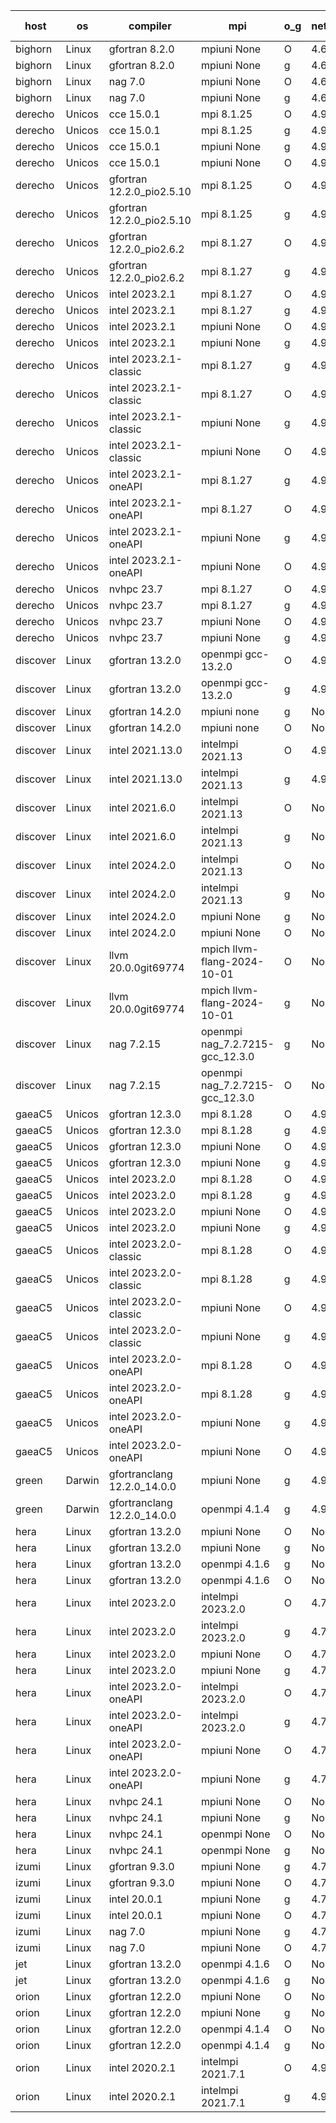 

| host     | os       | compiler                              | mpi                      | o_g        | netcdf        | build       | u_pass          | u_fail          | s_pass            | s_fail            | e_pass             | e_fail             | nuopc_pass       | nuopc_fail       | artifacts link          |
|----------|----------|---------------------------------------|--------------------------|------------|---------------|-------------|-----------------|-----------------|-------------------|-------------------|--------------------|--------------------|------------------|------------------|-------------------------|
| bighorn | Linux | gfortran 8.2.0 | mpiuni None  | O | 4.6.1  | PASS | 12528 | 0 | 9 | 0 | 42 | 0 | None | None | <a href="https://github.com/esmf-org/esmf-test-artifacts/tree/d06b4ebeffc7946728c500c25fbb313649a06cd1/develop/gfortran/8.2.0/O/mpiuni/None" target="_blank">d06b4eb</a> | 
| bighorn | Linux | gfortran 8.2.0 | mpiuni None  | g | 4.6.1  | PASS | 12528 | 0 | 9 | 0 | 42 | 0 | None | None | <a href="https://github.com/esmf-org/esmf-test-artifacts/tree/3d7b12230da2583c46ef289a86ac937253584d0b/develop/gfortran/8.2.0/g/mpiuni/None" target="_blank">3d7b122</a> | 
| bighorn | Linux | nag 7.0 | mpiuni None  | O | 4.6.1  | PASS | 12528 | 0 | 9 | 0 | 42 | 0 | None | None | <a href="https://github.com/esmf-org/esmf-test-artifacts/tree/a7e8d0fc9ff3c1079add9d6c5bb983472b38c1a5/develop/nag/7.0/O/mpiuni/None" target="_blank">a7e8d0f</a> | 
| bighorn | Linux | nag 7.0 | mpiuni None  | g | 4.6.1  | PASS | 12528 | 0 | 9 | 0 | 42 | 0 | None | None | <a href="https://github.com/esmf-org/esmf-test-artifacts/tree/71556244e046f5b122fb8fc5d4aa94f0ad216f08/develop/nag/7.0/g/mpiuni/None" target="_blank">7155624</a> | 
| derecho | Unicos | cce 15.0.1 | mpi 8.1.25  | O | 4.9.2  | PASS | None | None | None | None | None | None | None | None | <a href="https://github.com/esmf-org/esmf-test-artifacts/tree/4c8c72e569114c0f3ee3c8e3315d2e54075269ea/develop/cce/15.0.1/O/mpi/8.1.25" target="_blank">4c8c72e</a> | 
| derecho | Unicos | cce 15.0.1 | mpi 8.1.25  | g | 4.9.2  | PASS | None | None | None | None | None | None | None | None | <a href="https://github.com/esmf-org/esmf-test-artifacts/tree/95772a806d4a59abfabd4a741ef8fcc9eddfc261/develop/cce/15.0.1/g/mpi/8.1.25" target="_blank">95772a8</a> | 
| derecho | Unicos | cce 15.0.1 | mpiuni None  | g | 4.9.2  | PASS | None | None | None | None | None | None | None | None | <a href="https://github.com/esmf-org/esmf-test-artifacts/tree/00d1cc5365737e7e13a752a4143da5a7626ab218/develop/cce/15.0.1/g/mpiuni/None" target="_blank">00d1cc5</a> | 
| derecho | Unicos | cce 15.0.1 | mpiuni None  | O | 4.9.2  | PASS | None | None | None | None | None | None | None | None | <a href="https://github.com/esmf-org/esmf-test-artifacts/tree/e9bc9a6cb43eaba5f0a3a6e3f4c41761327c4634/develop/cce/15.0.1/O/mpiuni/None" target="_blank">e9bc9a6</a> | 
| derecho | Unicos | gfortran 12.2.0_pio2.5.10 | mpi 8.1.25  | O | 4.9.2  | PASS | 14197 | 0 | 51 | 0 | 80 | 0 | 57 | 0 | <a href="https://github.com/esmf-org/esmf-test-artifacts/tree/52e59eacf0d129c4a4df3540dad7f83603501765/develop/gfortran/12.2.0_pio2.5.10/O/mpi/8.1.25" target="_blank">52e59ea</a> | 
| derecho | Unicos | gfortran 12.2.0_pio2.5.10 | mpi 8.1.25  | g | 4.9.2  | PASS | 14197 | 0 | 51 | 0 | 80 | 0 | 57 | 0 | <a href="https://github.com/esmf-org/esmf-test-artifacts/tree/51636665d44632bf56cd2ae513504b091de97116/develop/gfortran/12.2.0_pio2.5.10/g/mpi/8.1.25" target="_blank">5163666</a> | 
| derecho | Unicos | gfortran 12.2.0_pio2.6.2 | mpi 8.1.27  | O | 4.9.2  | PASS | 14197 | 0 | 51 | 0 | 80 | 0 | 57 | 0 | <a href="https://github.com/esmf-org/esmf-test-artifacts/tree/2ee9e9ea1da02fe6b7c7e7c4b83719b0e1d17534/develop/gfortran/12.2.0_pio2.6.2/O/mpi/8.1.27" target="_blank">2ee9e9e</a> | 
| derecho | Unicos | gfortran 12.2.0_pio2.6.2 | mpi 8.1.27  | g | 4.9.2  | PASS | 14197 | 0 | 51 | 0 | 80 | 0 | 57 | 0 | <a href="https://github.com/esmf-org/esmf-test-artifacts/tree/4c137ee94993cb1d42b96cb89732257f3fd1074b/develop/gfortran/12.2.0_pio2.6.2/g/mpi/8.1.27" target="_blank">4c137ee</a> | 
| derecho | Unicos | intel 2023.2.1 | mpi 8.1.27  | O | 4.9.2  | PASS | 14197 | 0 | 51 | 0 | 80 | 0 | 58 | 0 | <a href="https://github.com/esmf-org/esmf-test-artifacts/tree/5f88f59c6cb7cea9ed57405c37344dc7343f8488/develop/intel/2023.2.1/O/mpi/8.1.27" target="_blank">5f88f59</a> | 
| derecho | Unicos | intel 2023.2.1 | mpi 8.1.27  | g | 4.9.2  | PASS | 14197 | 0 | 51 | 0 | 80 | 0 | 58 | 0 | <a href="https://github.com/esmf-org/esmf-test-artifacts/tree/45b545814e047bbbc1a900b254336056ee5245d8/develop/intel/2023.2.1/g/mpi/8.1.27" target="_blank">45b5458</a> | 
| derecho | Unicos | intel 2023.2.1 | mpiuni None  | O | 4.9.2  | PASS | 12528 | 0 | 9 | 0 | 42 | 0 | None | None | <a href="https://github.com/esmf-org/esmf-test-artifacts/tree/08ad7e32d0bee57829fcb53b8899dcc7399f0fcd/develop/intel/2023.2.1/O/mpiuni/None" target="_blank">08ad7e3</a> | 
| derecho | Unicos | intel 2023.2.1 | mpiuni None  | g | 4.9.2  | PASS | 12528 | 0 | 9 | 0 | 42 | 0 | None | None | <a href="https://github.com/esmf-org/esmf-test-artifacts/tree/107b0cce800d9c40ded944e165c8c473b7ca0a49/develop/intel/2023.2.1/g/mpiuni/None" target="_blank">107b0cc</a> | 
| derecho | Unicos | intel 2023.2.1-classic | mpi 8.1.27  | g | 4.9.2  | PASS | 14197 | 0 | 51 | 0 | 80 | 0 | 57 | 0 | <a href="https://github.com/esmf-org/esmf-test-artifacts/tree/0f1d7a1c368802e105d4e82b1005b1077eb70b77/develop/intel/2023.2.1-classic/g/mpi/8.1.27" target="_blank">0f1d7a1</a> | 
| derecho | Unicos | intel 2023.2.1-classic | mpi 8.1.27  | O | 4.9.2  | PASS | 14197 | 0 | 51 | 0 | 80 | 0 | 57 | 0 | <a href="https://github.com/esmf-org/esmf-test-artifacts/tree/6c7fa10fa251f196e76cd6cf97ca269a312cf226/develop/intel/2023.2.1-classic/O/mpi/8.1.27" target="_blank">6c7fa10</a> | 
| derecho | Unicos | intel 2023.2.1-classic | mpiuni None  | g | 4.9.2  | PASS | 12528 | 0 | 9 | 0 | 42 | 0 | None | None | <a href="https://github.com/esmf-org/esmf-test-artifacts/tree/748dcfe2029bfbc744af920a588bb02d50a6d777/develop/intel/2023.2.1-classic/g/mpiuni/None" target="_blank">748dcfe</a> | 
| derecho | Unicos | intel 2023.2.1-classic | mpiuni None  | O | 4.9.2  | PASS | 12528 | 0 | 9 | 0 | 42 | 0 | None | None | <a href="https://github.com/esmf-org/esmf-test-artifacts/tree/153aedf722cd0383e22759219b30440b3b83387a/develop/intel/2023.2.1-classic/O/mpiuni/None" target="_blank">153aedf</a> | 
| derecho | Unicos | intel 2023.2.1-oneAPI | mpi 8.1.27  | g | 4.9.2  | PASS | 14197 | 0 | 51 | 0 | 80 | 0 | 57 | 0 | <a href="https://github.com/esmf-org/esmf-test-artifacts/tree/7d621498b0d65b8b05263f9680e383733c006cfe/develop/intel/2023.2.1-oneAPI/g/mpi/8.1.27" target="_blank">7d62149</a> | 
| derecho | Unicos | intel 2023.2.1-oneAPI | mpi 8.1.27  | O | 4.9.2  | PASS | 14197 | 0 | 50 | 1 | 80 | 0 | 57 | 0 | <a href="https://github.com/esmf-org/esmf-test-artifacts/tree/acd32365de9ca6165dc360001fd1ea2f24e9ad85/develop/intel/2023.2.1-oneAPI/O/mpi/8.1.27" target="_blank">acd3236</a> | 
| derecho | Unicos | intel 2023.2.1-oneAPI | mpiuni None  | g | 4.9.2  | PASS | 12528 | 0 | 9 | 0 | 42 | 0 | None | None | <a href="https://github.com/esmf-org/esmf-test-artifacts/tree/90e9643447e85a152c659f8fe7ef2e02302b255c/develop/intel/2023.2.1-oneAPI/g/mpiuni/None" target="_blank">90e9643</a> | 
| derecho | Unicos | intel 2023.2.1-oneAPI | mpiuni None  | O | 4.9.2  | PASS | 12528 | 0 | 9 | 0 | 42 | 0 | None | None | <a href="https://github.com/esmf-org/esmf-test-artifacts/tree/4be89cce723fde0fa1c68eebec4ecf3766967f72/develop/intel/2023.2.1-oneAPI/O/mpiuni/None" target="_blank">4be89cc</a> | 
| derecho | Unicos | nvhpc 23.7 | mpi 8.1.27  | O | 4.9.2  | PASS | None | None | None | None | None | None | None | None | <a href="https://github.com/esmf-org/esmf-test-artifacts/tree/13a48082e8b3a615a5746b010b4c52ff470930c9/develop/nvhpc/23.7/O/mpi/8.1.27" target="_blank">13a4808</a> | 
| derecho | Unicos | nvhpc 23.7 | mpi 8.1.27  | g | 4.9.2  | PASS | None | None | None | None | None | None | None | None | <a href="https://github.com/esmf-org/esmf-test-artifacts/tree/892b6bd2ba41fcc12d38980d09cc3403369548d4/develop/nvhpc/23.7/g/mpi/8.1.27" target="_blank">892b6bd</a> | 
| derecho | Unicos | nvhpc 23.7 | mpiuni None  | O | 4.9.2  | PASS | None | None | None | None | None | None | None | None | <a href="https://github.com/esmf-org/esmf-test-artifacts/tree/385e637818000bb04f01854aadb387f8046ea002/develop/nvhpc/23.7/O/mpiuni/None" target="_blank">385e637</a> | 
| derecho | Unicos | nvhpc 23.7 | mpiuni None  | g | 4.9.2  | PASS | None | None | None | None | None | None | None | None | <a href="https://github.com/esmf-org/esmf-test-artifacts/tree/5708adbc25bb5237db6414b493c2337aeea30aed/develop/nvhpc/23.7/g/mpiuni/None" target="_blank">5708adb</a> | 
| discover | Linux | gfortran 13.2.0 | openmpi gcc-13.2.0  | O | 4.9.2  | PASS | 14197 | 0 | 51 | 0 | 80 | 0 | 57 | 0 | <a href="https://github.com/esmf-org/esmf-test-artifacts/tree/8e2e363a7b78c8315f64d158cfa9d494fea21aeb/develop/gfortran/13.2.0/O/openmpi/gcc-13.2.0" target="_blank">8e2e363</a> | 
| discover | Linux | gfortran 13.2.0 | openmpi gcc-13.2.0  | g | 4.9.2  | PASS | 14197 | 0 | 51 | 0 | 80 | 0 | 57 | 0 | <a href="https://github.com/esmf-org/esmf-test-artifacts/tree/0b40f1158793411808e60b45b87ec491a886b36f/develop/gfortran/13.2.0/g/openmpi/gcc-13.2.0" target="_blank">0b40f11</a> | 
| discover | Linux | gfortran 14.2.0 | mpiuni none  | g | None  | PASS | 12528 | 0 | 9 | 0 | 42 | 0 | None | None | <a href="https://github.com/esmf-org/esmf-test-artifacts/tree/1e30d7f4027d34801e8052f0b42241a209678004/develop/gfortran/14.2.0/g/mpiuni/none" target="_blank">1e30d7f</a> | 
| discover | Linux | gfortran 14.2.0 | mpiuni none  | O | None  | PASS | 12528 | 0 | 9 | 0 | 42 | 0 | None | None | <a href="https://github.com/esmf-org/esmf-test-artifacts/tree/03062493c5b339da8fe1587e9c9484e6d61000c6/develop/gfortran/14.2.0/O/mpiuni/none" target="_blank">0306249</a> | 
| discover | Linux | intel 2021.13.0 | intelmpi 2021.13  | O | 4.9.2  | PASS | 14197 | 0 | 51 | 0 | 80 | 0 | 57 | 0 | <a href="https://github.com/esmf-org/esmf-test-artifacts/tree/e6d490278b5a714c32ee8cd64c69da55fb44a95c/develop/intel/2021.13.0/O/intelmpi/2021.13" target="_blank">e6d4902</a> | 
| discover | Linux | intel 2021.13.0 | intelmpi 2021.13  | g | 4.9.2  | PASS | 14197 | 0 | 51 | 0 | 80 | 0 | 57 | 0 | <a href="https://github.com/esmf-org/esmf-test-artifacts/tree/eb40792784ec3f58c69e62451c8fe1cbff51f8f5/develop/intel/2021.13.0/g/intelmpi/2021.13" target="_blank">eb40792</a> | 
| discover | Linux | intel 2021.6.0 | intelmpi 2021.13  | O | None  | PASS | 14197 | 0 | 51 | 0 | 80 | 0 | 57 | 0 | <a href="https://github.com/esmf-org/esmf-test-artifacts/tree/7a0afda689871f13749a5eed89a5560f0c35af34/develop/intel/2021.6.0/O/intelmpi/2021.13" target="_blank">7a0afda</a> | 
| discover | Linux | intel 2021.6.0 | intelmpi 2021.13  | g | None  | PASS | 14197 | 0 | 51 | 0 | 80 | 0 | 57 | 0 | <a href="https://github.com/esmf-org/esmf-test-artifacts/tree/7a869f19b5b980a416b55207f654044444771ea2/develop/intel/2021.6.0/g/intelmpi/2021.13" target="_blank">7a869f1</a> | 
| discover | Linux | intel 2024.2.0 | intelmpi 2021.13  | O | None  | PASS | 14197 | 0 | 51 | 0 | 80 | 0 | 57 | 0 | <a href="https://github.com/esmf-org/esmf-test-artifacts/tree/17766009f68caec331d5a81d3172cf0b69ebb26a/develop/intel/2024.2.0/O/intelmpi/2021.13" target="_blank">1776600</a> | 
| discover | Linux | intel 2024.2.0 | intelmpi 2021.13  | g | None  | PASS | 14196 | 1 | 51 | 0 | 80 | 0 | 57 | 0 | <a href="https://github.com/esmf-org/esmf-test-artifacts/tree/eb6c8113f377c653232ecb613dd32b87a084a0e5/develop/intel/2024.2.0/g/intelmpi/2021.13" target="_blank">eb6c811</a> | 
| discover | Linux | intel 2024.2.0 | mpiuni None  | g | None  | PASS | 12527 | 1 | 9 | 0 | 42 | 0 | None | None | <a href="https://github.com/esmf-org/esmf-test-artifacts/tree/7e12cdaa976769e58f6bc271182e0769b78e986b/develop/intel/2024.2.0/g/mpiuni/None" target="_blank">7e12cda</a> | 
| discover | Linux | intel 2024.2.0 | mpiuni None  | O | None  | PASS | 12528 | 0 | 9 | 0 | 42 | 0 | None | None | <a href="https://github.com/esmf-org/esmf-test-artifacts/tree/1f1067fc3db3f52a0619cae5eb354808fd312915/develop/intel/2024.2.0/O/mpiuni/None" target="_blank">1f1067f</a> | 
| discover | Linux | llvm 20.0.0git69774 | mpich llvm-flang-2024-10-01  | O | None  | PASS | 14158 | 39 | 18 | 33 | 76 | 4 | 14 | 43 | <a href="https://github.com/esmf-org/esmf-test-artifacts/tree/480e4c54c2742373acdce968d883cd8f5d582489/develop/llvm/20.0.0git69774/O/mpich/llvm-flang-2024-10-01" target="_blank">480e4c5</a> | 
| discover | Linux | llvm 20.0.0git69774 | mpich llvm-flang-2024-10-01  | g | None  | PASS | 14161 | 36 | 18 | 33 | 76 | 4 | 14 | 43 | <a href="https://github.com/esmf-org/esmf-test-artifacts/tree/43e8020ee881e8b94254a8e6ade88de56b80207d/develop/llvm/20.0.0git69774/g/mpich/llvm-flang-2024-10-01" target="_blank">43e8020</a> | 
| discover | Linux | nag 7.2.15 | openmpi nag_7.2.7215-gcc_12.3.0  | g | None  | PASS | 14197 | 0 | 51 | 0 | 80 | 0 | 57 | 0 | <a href="https://github.com/esmf-org/esmf-test-artifacts/tree/f5f67434c4977b2df32ff1ad63d2eed54be8a17c/develop/nag/7.2.15/g/openmpi/nag_7.2.7215-gcc_12.3.0" target="_blank">f5f6743</a> | 
| discover | Linux | nag 7.2.15 | openmpi nag_7.2.7215-gcc_12.3.0  | O | None  | PASS | 14197 | 0 | 51 | 0 | 80 | 0 | 57 | 0 | <a href="https://github.com/esmf-org/esmf-test-artifacts/tree/5ff8e948ac72c2e6378020c07bda52af6cde4cda/develop/nag/7.2.15/O/openmpi/nag_7.2.7215-gcc_12.3.0" target="_blank">5ff8e94</a> | 
| gaeaC5 | Unicos | gfortran 12.3.0 | mpi 8.1.28  | O | 4.9.0  | PASS | 14197 | 0 | 51 | 0 | 80 | 0 | 57 | 0 | <a href="https://github.com/esmf-org/esmf-test-artifacts/tree/6d2074d0f294433109d4b16733b34ce7a5ed0c63/develop/gfortran/12.3.0/O/mpi/8.1.28" target="_blank">6d2074d</a> | 
| gaeaC5 | Unicos | gfortran 12.3.0 | mpi 8.1.28  | g | 4.9.0  | PASS | 14197 | 0 | 51 | 0 | 80 | 0 | 57 | 0 | <a href="https://github.com/esmf-org/esmf-test-artifacts/tree/1cb6248bcfa03951d49909584c859189d17fc2ef/develop/gfortran/12.3.0/g/mpi/8.1.28" target="_blank">1cb6248</a> | 
| gaeaC5 | Unicos | gfortran 12.3.0 | mpiuni None  | O | 4.9.0  | PASS | 12528 | 0 | 9 | 0 | 42 | 0 | None | None | <a href="https://github.com/esmf-org/esmf-test-artifacts/tree/0f68c2f4fb1b886b5a9a48963ea6d7aa87e6b0d0/develop/gfortran/12.3.0/O/mpiuni/None" target="_blank">0f68c2f</a> | 
| gaeaC5 | Unicos | gfortran 12.3.0 | mpiuni None  | g | 4.9.0  | PASS | None | None | None | None | None | None | None | None | <a href="https://github.com/esmf-org/esmf-test-artifacts/tree/808a4e691010e929aaa5ac5bc9b69d96f614a2a0/develop/gfortran/12.3.0/g/mpiuni/None" target="_blank">808a4e6</a> | 
| gaeaC5 | Unicos | intel 2023.2.0 | mpi 8.1.28  | O | 4.9.0  | PASS | None | None | None | None | None | None | None | None | <a href="https://github.com/esmf-org/esmf-test-artifacts/tree/27eeba3b2181cffa7224fa099e6ccf84e48aa41a/develop/intel/2023.2.0/O/mpi/8.1.28" target="_blank">27eeba3</a> | 
| gaeaC5 | Unicos | intel 2023.2.0 | mpi 8.1.28  | g | 4.9.0  | PASS | 14197 | 0 | 51 | 0 | 80 | 0 | 57 | 0 | <a href="https://github.com/esmf-org/esmf-test-artifacts/tree/b00a594ac2a0c0447732d9da5ca2556ef83b55a3/develop/intel/2023.2.0/g/mpi/8.1.28" target="_blank">b00a594</a> | 
| gaeaC5 | Unicos | intel 2023.2.0 | mpiuni None  | O | 4.9.0  | PASS | 12528 | 0 | 9 | 0 | 42 | 0 | None | None | <a href="https://github.com/esmf-org/esmf-test-artifacts/tree/fc4bf73c32f689bd758fee7d077972d0efd4130f/develop/intel/2023.2.0/O/mpiuni/None" target="_blank">fc4bf73</a> | 
| gaeaC5 | Unicos | intel 2023.2.0 | mpiuni None  | g | 4.9.0  | PASS | 12528 | 0 | 9 | 0 | 42 | 0 | None | None | <a href="https://github.com/esmf-org/esmf-test-artifacts/tree/f25bd3def27406fe2f6f16f6ec840c6ac08faf37/develop/intel/2023.2.0/g/mpiuni/None" target="_blank">f25bd3d</a> | 
| gaeaC5 | Unicos | intel 2023.2.0-classic | mpi 8.1.28  | O | 4.9.0  | PASS | 14197 | 0 | 51 | 0 | 80 | 0 | 57 | 0 | <a href="https://github.com/esmf-org/esmf-test-artifacts/tree/01b29a199bcbde5beaf06344f0d5a8f4c72a84ee/develop/intel/2023.2.0-classic/O/mpi/8.1.28" target="_blank">01b29a1</a> | 
| gaeaC5 | Unicos | intel 2023.2.0-classic | mpi 8.1.28  | g | 4.9.0  | PASS | None | None | None | None | None | None | None | None | <a href="https://github.com/esmf-org/esmf-test-artifacts/tree/877280c309ecdb2e420bc96cc4fbc4151ae16312/develop/intel/2023.2.0-classic/g/mpi/8.1.28" target="_blank">877280c</a> | 
| gaeaC5 | Unicos | intel 2023.2.0-classic | mpiuni None  | O | 4.9.0  | PASS | None | None | None | None | None | None | None | None | <a href="https://github.com/esmf-org/esmf-test-artifacts/tree/3a06edb9ec4eb779b89a1b4ba0586f0f557f2d8e/develop/intel/2023.2.0-classic/O/mpiuni/None" target="_blank">3a06edb</a> | 
| gaeaC5 | Unicos | intel 2023.2.0-classic | mpiuni None  | g | 4.9.0  | PASS | None | None | None | None | None | None | None | None | <a href="https://github.com/esmf-org/esmf-test-artifacts/tree/3e482470978c0846c0416e743844d19ae795b9d1/develop/intel/2023.2.0-classic/g/mpiuni/None" target="_blank">3e48247</a> | 
| gaeaC5 | Unicos | intel 2023.2.0-oneAPI | mpi 8.1.28  | O | 4.9.0  | PASS | None | None | None | None | None | None | None | None | <a href="https://github.com/esmf-org/esmf-test-artifacts/tree/75bdf82d0a60dcb989e6f0ea2ea235db9734a99c/develop/intel/2023.2.0-oneAPI/O/mpi/8.1.28" target="_blank">75bdf82</a> | 
| gaeaC5 | Unicos | intel 2023.2.0-oneAPI | mpi 8.1.28  | g | 4.9.0  | PASS | None | None | None | None | None | None | None | None | <a href="https://github.com/esmf-org/esmf-test-artifacts/tree/2485af5b3fb9e3d7dadbc4ddebcc3673f13ea50d/develop/intel/2023.2.0-oneAPI/g/mpi/8.1.28" target="_blank">2485af5</a> | 
| gaeaC5 | Unicos | intel 2023.2.0-oneAPI | mpiuni None  | g | 4.9.0  | PASS | 12528 | 0 | 9 | 0 | 42 | 0 | None | None | <a href="https://github.com/esmf-org/esmf-test-artifacts/tree/a03663352cb760405d74da9e780802bca7540fef/develop/intel/2023.2.0-oneAPI/g/mpiuni/None" target="_blank">a036633</a> | 
| gaeaC5 | Unicos | intel 2023.2.0-oneAPI | mpiuni None  | O | 4.9.0  | PASS | 12528 | 0 | 9 | 0 | 42 | 0 | None | None | <a href="https://github.com/esmf-org/esmf-test-artifacts/tree/5e7c9c025a14a0b0a91d8e080885877af532c658/develop/intel/2023.2.0-oneAPI/O/mpiuni/None" target="_blank">5e7c9c0</a> | 
| green | Darwin | gfortranclang 12.2.0_14.0.0 | mpiuni None  | g | 4.9.2  | PASS | 12528 | 0 | 9 | 0 | 42 | 0 | None | None | <a href="https://github.com/esmf-org/esmf-test-artifacts/tree/1f1bce45526fee19fbbcf834753c3a3c8b7c321d/develop/gfortranclang/12.2.0_14.0.0/g/mpiuni/None" target="_blank">1f1bce4</a> | 
| green | Darwin | gfortranclang 12.2.0_14.0.0 | openmpi 4.1.4  | g | 4.9.2  | PASS | 14197 | 0 | 51 | 0 | 80 | 0 | 58 | 0 | <a href="https://github.com/esmf-org/esmf-test-artifacts/tree/f559491e7a14f25f8985ae9b6cf8459f3b4fcc7c/develop/gfortranclang/12.2.0_14.0.0/g/openmpi/4.1.4" target="_blank">f559491</a> | 
| hera | Linux | gfortran 13.2.0 | mpiuni None  | O | None  | PASS | 12528 | 0 | 9 | 0 | 42 | 0 | None | None | <a href="https://github.com/esmf-org/esmf-test-artifacts/tree/05693f23e80e8618884ae59ff7788999d7d503a5/develop/gfortran/13.2.0/O/mpiuni/None" target="_blank">05693f2</a> | 
| hera | Linux | gfortran 13.2.0 | mpiuni None  | g | None  | PASS | 12528 | 0 | 9 | 0 | 42 | 0 | None | None | <a href="https://github.com/esmf-org/esmf-test-artifacts/tree/aaffb3d95594d907c5d6d32ca2c96ad985b792f4/develop/gfortran/13.2.0/g/mpiuni/None" target="_blank">aaffb3d</a> | 
| hera | Linux | gfortran 13.2.0 | openmpi 4.1.6  | g | None  | PASS | 14197 | 0 | 51 | 0 | 80 | 0 | 57 | 0 | <a href="https://github.com/esmf-org/esmf-test-artifacts/tree/0346d177746e4de052c3c4b6c746d3329c3cab71/develop/gfortran/13.2.0/g/openmpi/4.1.6" target="_blank">0346d17</a> | 
| hera | Linux | gfortran 13.2.0 | openmpi 4.1.6  | O | None  | PASS | 14197 | 0 | 51 | 0 | 80 | 0 | 57 | 0 | <a href="https://github.com/esmf-org/esmf-test-artifacts/tree/48187129be5796c24eeda2f291b3e76f71d2d388/develop/gfortran/13.2.0/O/openmpi/4.1.6" target="_blank">4818712</a> | 
| hera | Linux | intel 2023.2.0 | intelmpi 2023.2.0  | O | 4.7.0  | PASS | 14197 | 0 | 51 | 0 | 80 | 0 | 57 | 0 | <a href="https://github.com/esmf-org/esmf-test-artifacts/tree/981973ffe92e374934e294f3fbb121eb0ab286f1/develop/intel/2023.2.0/O/intelmpi/2023.2.0" target="_blank">981973f</a> | 
| hera | Linux | intel 2023.2.0 | intelmpi 2023.2.0  | g | 4.7.0  | PASS | 14197 | 0 | 51 | 0 | 80 | 0 | 57 | 0 | <a href="https://github.com/esmf-org/esmf-test-artifacts/tree/ec5b042150808690acaa04b57d38a772dbaf8057/develop/intel/2023.2.0/g/intelmpi/2023.2.0" target="_blank">ec5b042</a> | 
| hera | Linux | intel 2023.2.0 | mpiuni None  | O | 4.7.0  | PASS | 12528 | 0 | 9 | 0 | 42 | 0 | None | None | <a href="https://github.com/esmf-org/esmf-test-artifacts/tree/d74e07a4db13c9af2c7c29e3590fed812c4c48c7/develop/intel/2023.2.0/O/mpiuni/None" target="_blank">d74e07a</a> | 
| hera | Linux | intel 2023.2.0 | mpiuni None  | g | 4.7.0  | PASS | 12528 | 0 | 9 | 0 | 42 | 0 | None | None | <a href="https://github.com/esmf-org/esmf-test-artifacts/tree/a38119d8829b746a32142f78d1234000a350c02b/develop/intel/2023.2.0/g/mpiuni/None" target="_blank">a38119d</a> | 
| hera | Linux | intel 2023.2.0-oneAPI | intelmpi 2023.2.0  | O | 4.7.0  | PASS | 14197 | 0 | 50 | 1 | 80 | 0 | 57 | 0 | <a href="https://github.com/esmf-org/esmf-test-artifacts/tree/a523259c76aa114022b33d29506d9912b410f885/develop/intel/2023.2.0-oneAPI/O/intelmpi/2023.2.0" target="_blank">a523259</a> | 
| hera | Linux | intel 2023.2.0-oneAPI | intelmpi 2023.2.0  | g | 4.7.0  | PASS | 14197 | 0 | 51 | 0 | 80 | 0 | 57 | 0 | <a href="https://github.com/esmf-org/esmf-test-artifacts/tree/8c53990b7cdb223df0f56611b5ff607c30532ab6/develop/intel/2023.2.0-oneAPI/g/intelmpi/2023.2.0" target="_blank">8c53990</a> | 
| hera | Linux | intel 2023.2.0-oneAPI | mpiuni None  | O | 4.7.0  | PASS | None | None | None | None | None | None | None | None | <a href="https://github.com/esmf-org/esmf-test-artifacts/tree/f6b3b04c83bc188c0f308bb42c95702615b628a8/develop/intel/2023.2.0-oneAPI/O/mpiuni/None" target="_blank">f6b3b04</a> | 
| hera | Linux | intel 2023.2.0-oneAPI | mpiuni None  | g | 4.7.0  | PASS | 12528 | 0 | 9 | 0 | 42 | 0 | None | None | <a href="https://github.com/esmf-org/esmf-test-artifacts/tree/88541dcd47e5661d87938cbf6ab8519df8716897/develop/intel/2023.2.0-oneAPI/g/mpiuni/None" target="_blank">88541dc</a> | 
| hera | Linux | nvhpc 24.1 | mpiuni None  | O | None  | PASS | 12528 | 0 | 9 | 0 | 42 | 0 | None | None | <a href="https://github.com/esmf-org/esmf-test-artifacts/tree/690080b2dd27c4ed30152806bad2f4d5110381ed/develop/nvhpc/24.1/O/mpiuni/None" target="_blank">690080b</a> | 
| hera | Linux | nvhpc 24.1 | mpiuni None  | g | None  | PASS | 12528 | 0 | 9 | 0 | 42 | 0 | None | None | <a href="https://github.com/esmf-org/esmf-test-artifacts/tree/751209982db4118192a8fb5b9955aedc772ca9d7/develop/nvhpc/24.1/g/mpiuni/None" target="_blank">7512099</a> | 
| hera | Linux | nvhpc 24.1 | openmpi None  | O | None  | PASS | 14197 | 0 | 51 | 0 | 80 | 0 | 57 | 0 | <a href="https://github.com/esmf-org/esmf-test-artifacts/tree/761fc4fe6a245d434966726300916ada3a636aa2/develop/nvhpc/24.1/O/openmpi/None" target="_blank">761fc4f</a> | 
| hera | Linux | nvhpc 24.1 | openmpi None  | g | None  | PASS | 14197 | 0 | 51 | 0 | 80 | 0 | 57 | 0 | <a href="https://github.com/esmf-org/esmf-test-artifacts/tree/fd256c0482178c34286a345278e424e4c38eb338/develop/nvhpc/24.1/g/openmpi/None" target="_blank">fd256c0</a> | 
| izumi | Linux | gfortran 9.3.0 | mpiuni None  | g | 4.7.4  | PASS | 12528 | 0 | 9 | 0 | 42 | 0 | None | None | <a href="https://github.com/esmf-org/esmf-test-artifacts/tree/2bd9f48b532b135a8d1c99aea91132e47fe935c1/develop/gfortran/9.3.0/g/mpiuni/None" target="_blank">2bd9f48</a> | 
| izumi | Linux | gfortran 9.3.0 | mpiuni None  | O | 4.7.4  | PASS | 12528 | 0 | 9 | 0 | 42 | 0 | None | None | <a href="https://github.com/esmf-org/esmf-test-artifacts/tree/a4e50b4bfbb81937c0c4cfe2ca15969260fe095a/develop/gfortran/9.3.0/O/mpiuni/None" target="_blank">a4e50b4</a> | 
| izumi | Linux | intel 20.0.1 | mpiuni None  | g | 4.7.4  | PASS | 12528 | 0 | 9 | 0 | 42 | 0 | None | None | <a href="https://github.com/esmf-org/esmf-test-artifacts/tree/d61706c9716d877e2b60cc3bee1521d5ab70ccef/develop/intel/20.0.1/g/mpiuni/None" target="_blank">d61706c</a> | 
| izumi | Linux | intel 20.0.1 | mpiuni None  | O | 4.7.4  | PASS | 12528 | 0 | 9 | 0 | 42 | 0 | None | None | <a href="https://github.com/esmf-org/esmf-test-artifacts/tree/cd97fc87fe01b618364b573a39d18f9c8c740b19/develop/intel/20.0.1/O/mpiuni/None" target="_blank">cd97fc8</a> | 
| izumi | Linux | nag 7.0 | mpiuni None  | g | 4.7.4  | PASS | 12467 | 61 | 9 | 0 | 42 | 0 | None | None | <a href="https://github.com/esmf-org/esmf-test-artifacts/tree/b05e85ea037883188178de60d30e54b91954d4f2/develop/nag/7.0/g/mpiuni/None" target="_blank">b05e85e</a> | 
| izumi | Linux | nag 7.0 | mpiuni None  | O | 4.7.4  | PASS | 12528 | 0 | 9 | 0 | 42 | 0 | None | None | <a href="https://github.com/esmf-org/esmf-test-artifacts/tree/613d071fd28396bbad88f4cb95281b5edc092fef/develop/nag/7.0/O/mpiuni/None" target="_blank">613d071</a> | 
| jet | Linux | gfortran 13.2.0 | openmpi 4.1.6  | O | None  | PASS | 14197 | 0 | 51 | 0 | 80 | 0 | 57 | 0 | <a href="https://github.com/esmf-org/esmf-test-artifacts/tree/32fb4937ea7922e2dfa0c0b9894b9efb84328df4/develop/gfortran/13.2.0/O/openmpi/4.1.6" target="_blank">32fb493</a> | 
| jet | Linux | gfortran 13.2.0 | openmpi 4.1.6  | g | None  | PASS | 14197 | 0 | 51 | 0 | 80 | 0 | 57 | 0 | <a href="https://github.com/esmf-org/esmf-test-artifacts/tree/cdc5ef9fff706df7fcdb60f54f59d176ed36ab4d/develop/gfortran/13.2.0/g/openmpi/4.1.6" target="_blank">cdc5ef9</a> | 
| orion | Linux | gfortran 12.2.0 | mpiuni None  | O | None  | PASS | 12528 | 0 | 9 | 0 | 42 | 0 | None | None | <a href="https://github.com/esmf-org/esmf-test-artifacts/tree/a9df296bb90ddc16584d6e879c9daec01025f36e/develop/gfortran/12.2.0/O/mpiuni/None" target="_blank">a9df296</a> | 
| orion | Linux | gfortran 12.2.0 | mpiuni None  | g | None  | PASS | 12528 | 0 | 9 | 0 | 42 | 0 | None | None | <a href="https://github.com/esmf-org/esmf-test-artifacts/tree/2417f1756b31554943ef487eb7ac2d924ee1ea2e/develop/gfortran/12.2.0/g/mpiuni/None" target="_blank">2417f17</a> | 
| orion | Linux | gfortran 12.2.0 | openmpi 4.1.4  | O | None  | PASS | 14197 | 0 | 51 | 0 | 80 | 0 | 57 | 0 | <a href="https://github.com/esmf-org/esmf-test-artifacts/tree/e2db13f3f8ca97ba913b7c52dffff266a951f18c/develop/gfortran/12.2.0/O/openmpi/4.1.4" target="_blank">e2db13f</a> | 
| orion | Linux | gfortran 12.2.0 | openmpi 4.1.4  | g | None  | PASS | 14197 | 0 | 51 | 0 | 80 | 0 | 57 | 0 | <a href="https://github.com/esmf-org/esmf-test-artifacts/tree/a7e5d5494438fe2ca4479ca47c7912aefd6f4348/develop/gfortran/12.2.0/g/openmpi/4.1.4" target="_blank">a7e5d54</a> | 
| orion | Linux | intel 2020.2.1 | intelmpi 2021.7.1  | O | 4.9.2  | PASS | 14197 | 0 | 51 | 0 | 80 | 0 | 57 | 0 | <a href="https://github.com/esmf-org/esmf-test-artifacts/tree/3f242e1e29f80b7885dfdf1babfc34ac01dce4c6/develop/intel/2020.2.1/O/intelmpi/2021.7.1" target="_blank">3f242e1</a> | 
| orion | Linux | intel 2020.2.1 | intelmpi 2021.7.1  | g | 4.9.2  | PASS | 14197 | 0 | 51 | 0 | 80 | 0 | 57 | 0 | <a href="https://github.com/esmf-org/esmf-test-artifacts/tree/68ecabfb1e43359c0e2b8af5a5aa2ca122f83242/develop/intel/2020.2.1/g/intelmpi/2021.7.1" target="_blank">68ecabf</a> | 
